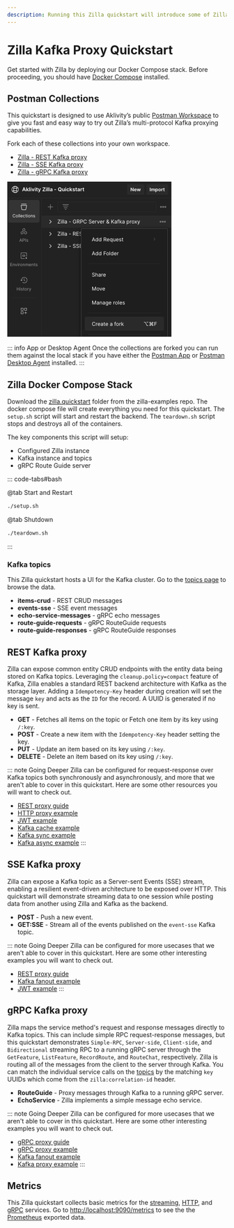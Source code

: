```yaml
---
description: Running this Zilla quickstart will introduce some of Zilla's main features.
---
```


# Zilla Kafka Proxy Quickstart

Get started with Zilla by deploying our Docker Compose stack. Before proceeding, you should have [Docker Compose](https://docs.docker.com/compose/gettingstarted/) installed.

## Postman Collections

This quickstart is designed to use Aklivity’s public [Postman Workspace](https://www.postman.com/aklivity-zilla/workspace/aklivity-zilla-quickstart/overview) to give you fast and easy way to try out Zilla’s multi-protocol Kafka proxying capabilities. 

Fork each of these collections into your own workspace.

- [Zilla - REST Kafka proxy](https://www.postman.com/aklivity-zilla/workspace/aklivity-zilla-quickstart/collection/28401168-6941d1fa-698c-4da1-9789-2f806acf9fbb?action=share&creator=28401168)
- [Zilla - SSE Kafka proxy](https://www.postman.com/aklivity-zilla/workspace/aklivity-zilla-quickstart/collection/28401168-09c165b3-6e68-45c2-aedb-494f130bc354?action=share&creator=28401168)
- [Zilla - gRPC Kafka proxy](https://www.postman.com/aklivity-zilla/workspace/aklivity-zilla-quickstart/collection/64a85751808733dd197c599f?action=share&creator=28401168)

![Collection header > View more actions > Create a Fork](./create-fork.png)

::: info App or Desktop Agent
Once the collections are forked you can run them against the local stack if you have either the [Postman App](https://www.postman.com/downloads/) or [Postman Desktop Agent](https://www.postman.com/downloads/postman-agent/) installed.
:::

## Zilla Docker Compose Stack

Download the [zilla.quickstart](https://github.com/aklivity/zilla-examples/tree/main/zilla.quickstart) folder from the zilla-examples repo. The docker compose file will create everything you need for this quickstart. The `setup.sh` script will start and restart the backend. The `teardown.sh` script stops and destroys all of the containers. 

The key components this script will setup:

- Configured Zilla instance
- Kafka instance and topics
- gRPC Route Guide server

::: code-tabs#bash

@tab Start and Restart

```bash
./setup.sh
```

@tab Shutdown

```bash
./teardown.sh
```

:::

### Kafka topics

This Zilla quickstart hosts a UI for the Kafka cluster. Go to the [topics page](http://localhost/ui/clusters/local/all-topics) to browse the data.

- **items-crud** - REST CRUD messages
- **events-sse** - SSE event messages
- **echo-service-messages** - gRPC echo messages
- **route-guide-requests** - gRPC RouteGuide requests
- **route-guide-responses** - gRPC RouteGuide responses

## REST Kafka proxy

Zilla can expose common entity CRUD endpoints with the entity data being stored on Kafka topics. Leveraging the `cleanup.policy=compact` feature of Kafka, Zilla enables a standard REST backend architecture with Kafka as the storage layer. Adding a `Idempotency-Key` header during creation will set the message `key` and acts as the `ID` for the record. A UUID is generated if no key is sent.

- **GET** - Fetches all items on the topic or Fetch one item by its key using `/:key`.
- **POST** - Create a new item with the `Idempotency-Key` header setting the key. 
- **PUT** - Update an item based on its key using `/:key`.
- **DELETE** - Delete an item based on its key using `/:key`.

::: note Going Deeper
Zilla can be configured for request-response over Kafka topics both synchronously and asynchronously, and more that we aren't able to cover in this quickstart. Here are some other resources you will want to check out.

- [REST proxy guide](../../guides/kafka-proxies/rest-proxy.md)
- [HTTP proxy example](https://github.com/aklivity/zilla-examples/tree/main/http.proxy)
- [JWT example](https://github.com/aklivity/zilla-examples/tree/main/http.echo.jwt)
- [Kafka cache example](https://github.com/aklivity/zilla-examples/tree/main/http.kafka.cache)
- [Kafka sync example](https://github.com/aklivity/zilla-examples/tree/main/http.kafka.sync)
- [Kafka async example](https://github.com/aklivity/zilla-examples/tree/main/http.kafka.async)
:::

## SSE Kafka proxy

Zilla can expose a Kafka topic as a Server-sent Events (SSE) stream, enabling a resilient event-driven architecture to be exposed over HTTP. This quickstart will demonstrate streaming data to one session while posting data from another using Zilla and Kafka as the backend.

- **POST** - Push a new event.
- **GET:SSE** - Stream all of the events published on the `event-sse` Kafka topic.

::: note Going Deeper
Zilla can be configured for more usecases that we aren't able to cover in this quickstart. Here are some other interesting examples you will want to check out.

- [REST proxy guide](../../guides/kafka-proxies/sse-proxy.md)
- [Kafka fanout example](https://github.com/aklivity/zilla-examples/tree/main/sse.kafka.fanout)
- [JWT example](https://github.com/aklivity/zilla-examples/tree/main/sse.proxy.jwt)
:::

## gRPC Kafka proxy

Zilla maps the service method's request and response messages directly to Kafka topics. This can include simple RPC request-response messages, but this quickstart demonstrates `Simple-RPC`, `Server-side`, `Client-side`, and `Bidirectional` streaming RPC to a running gRPC server through the `GetFeature`, `ListFeature`, `RecordRoute`, and `RouteChat`, respectively. Zilla is routing all of the messages from the client to the server through Kafka. You can match the individual service calls on the [topics](#kafka-topics) by the matching `key` UUIDs which come from the `zilla:correlation-id` header.

- **RouteGuide** - Proxy messages through Kafka to a running gRPC server.
- **EchoService** - Zilla implements a simple message echo service.

::: note Going Deeper
Zilla can be configured for more usecases that we aren't able to cover in this quickstart. Here are some other interesting examples you will want to check out.

- [gRPC proxy guide](../../guides/kafka-proxies/grpc-proxy.md)
- [gRPC proxy example](https://github.com/aklivity/zilla-examples/tree/main/grpc.proxy)
- [Kafka fanout example](https://github.com/aklivity/zilla-examples/tree/main/grpc.kafka.fanout)
- [Kafka proxy example](https://github.com/aklivity/zilla-examples/tree/main/grpc.kafka.proxy)
:::

## Metrics

This Zilla quickstart collects basic metrics for the [streaming](../../reference/config/telemetry/metrics/metric-stream.md), [HTTP](../../reference/config/telemetry/metrics/metric-http.md), and [gRPC](../../reference/config/telemetry/metrics/metric-grpc.md) services. Go to [http://localhost:9090/metrics](http://localhost:9090/metrics) to see the the [Prometheus](../../reference/config/telemetry/exporter/exporter-prometheus.md) exported data.
